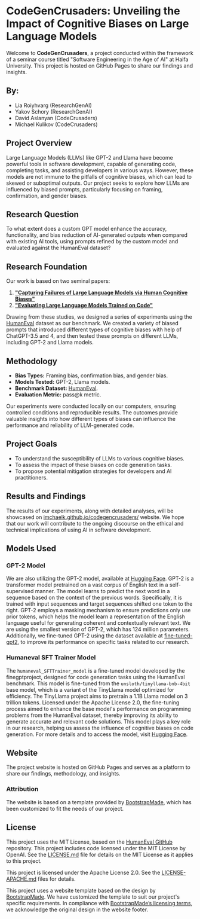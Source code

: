 # CodeGenCrusaders: Unveiling the Impact of Cognitive Biases on Large Language Models

Welcome to **CodeGenCrusaders**, a project conducted within the framework of a seminar course titled "Software Engineering in the Age of AI" at Haifa University. This project is hosted on GitHub Pages to share our findings and insights.

## By:
- Lia Roiyhvarg (ResearchGenAI)
- Yakov Schory (ResearchGenAI)
- David Aslanyan (CodeCrusaders)
- Michael Kulikov (CodeCrusaders)

## Project Overview

Large Language Models (LLMs) like GPT-2 and Llama have become powerful tools in software development, capable of generating code, completing tasks, and assisting developers in various ways. However, these models are not immune to the pitfalls of cognitive biases, which can lead to skewed or suboptimal outputs. Our project seeks to explore how LLMs are influenced by biased prompts, particularly focusing on framing, confirmation, and gender biases.

## Research Question

To what extent does a custom GPT model enhance the accuracy, functionality, and bias reduction of AI-generated outputs when compared with existing AI tools, using prompts refined by the custom model and evaluated against the HumanEval dataset?

## Research Foundation

Our work is based on two seminal papers:

1. [**"Capturing Failures of Large Language Models via Human Cognitive Biases"**](https://arxiv.org/abs/2202.12299)
2. [**"Evaluating Large Language Models Trained on Code"**](https://arxiv.org/abs/2107.03374)

Drawing from these studies, we designed a series of experiments using the [HumanEval](https://github.com/openai/human-eval) dataset as our benchmark. We created a variety of biased prompts that introduced different types of cognitive biases with help of ChatGPT-3.5 and 4, and then tested these prompts on different LLMs, including GPT-2 and Llama models.

## Methodology

- **Bias Types:** Framing bias, confirmation bias, and gender bias.
- **Models Tested:** GPT-2, Llama models.
- **Benchmark Dataset:** [HumanEval](https://github.com/openai/human-eval).
- **Evaluation Metric:** pass@k metric.

Our experiments were conducted locally on our computers, ensuring controlled conditions and reproducible results. The outcomes provide valuable insights into how different types of biases can influence the performance and reliability of LLM-generated code.

## Project Goals

- To understand the susceptibility of LLMs to various cognitive biases.
- To assess the impact of these biases on code generation tasks.
- To propose potential mitigation strategies for developers and AI practitioners.

## Results and Findings

The results of our experiments, along with detailed analyses, will be showcased on [imchaelk.github.io/codegencrusaders/](https://imchaelk.github.io/codegencrusaders/ ) website. We hope that our work will contribute to the ongoing discourse on the ethical and technical implications of using AI in software development.

## Models Used

### GPT-2 Model

We are also utilizing the GPT-2 model, available at [Hugging Face](https://huggingface.co/openai-community/gpt2). GPT-2 is a transformer model pretrained on a vast corpus of English text in a self-supervised manner. The model learns to predict the next word in a sequence based on the context of the previous words. Specifically, it is trained with input sequences and target sequences shifted one token to the right. GPT-2 employs a masking mechanism to ensure predictions only use prior tokens, which helps the model learn a representation of the English language useful for generating coherent and contextually relevant text. We are using the smallest version of GPT-2, which has 124 million parameters. Additionally, we fine-tuned GPT-2 using the dataset available at [fine-tuned-gpt2](https://huggingface.co/finegptproject/fine-tuned-gpt2/tree/main), to improve its performance on specific tasks related to our research.

### Humaneval SFT Trainer Model

The `humaneval_SFTTrainer_model` is a fine-tuned model developed by the finegptproject, designed for code generation tasks using the HumanEval benchmark. This model is fine-tuned from the `unsloth/tinyllama-bnb-4bit` base model, which is a variant of the TinyLlama model optimized for efficiency. The TinyLlama project aims to pretrain a 1.1B Llama model on 3 trillion tokens. Licensed under the Apache License 2.0, the fine-tuning process aimed to enhance the base model's performance on programming problems from the HumanEval dataset, thereby improving its ability to generate accurate and relevant code solutions. This model plays a key role in our research, helping us assess the influence of cognitive biases on code generation. For more details and to access the model, visit [Hugging Face](https://huggingface.co/finegptproject/humaneval_SFTTrainer_model).

## Website

The project website is hosted on GitHub Pages and serves as a platform to share our findings, methodology, and insights. 

### Attribution

The website is based on a template provided by [BootstrapMade](https://bootstrapmade.com/), which has been customized to fit the needs of our project.

## License

This project uses the MIT License, based on the [HumanEval GitHub](https://github.com/openai/human-eval) repository. This project includes code licensed under the MIT License by OpenAI.
See the [LICENSE.md](LICENSE.md) file for details on the MIT License as it applies to this project.

This project is licensed under the Apache License 2.0. See the [LICENSE-APACHE.md](./LICENSE-APACHE.md) files for details.

This project uses a website template based on the design by [BootstrapMade](https://bootstrapmade.com/). We have customized the template to suit our project's specific requirements. In compliance with [BootstrapMade’s licensing terms](https://bootstrapmade.com/license/), we acknowledge the original design in the website footer.

